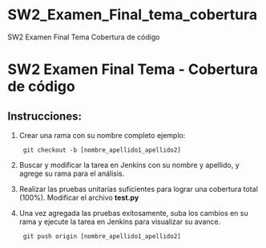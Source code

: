 # SW2_Examen_Final_tema_cobertura
SW2 Examen Final Tema Cobertura de código


# SW2 Examen Final Tema - Cobertura de código

## Instrucciones:

1. Crear una rama con su nombre completo ejemplo:

		git checkout -b [nombre_apellido1_apellido2]

2. Buscar y modificar la tarea en Jenkins con su nombre y apellido, y agrege su rama para el análisis. 
3. Realizar las pruebas unitarias suficientes para lograr una cobertura total (100%). Modificar el archivo **test.py**
4. Una vez agregada las pruebas exitosamente, suba los cambios en su rama y ejecute la tarea en Jenkins para visualizar su avance.

		git push origin [nombre_apellido1_apellido2]
		

